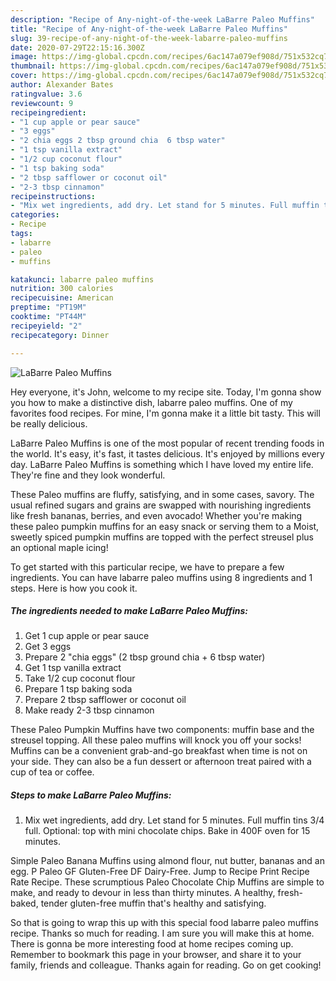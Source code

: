 ```yaml
---
description: "Recipe of Any-night-of-the-week LaBarre Paleo Muffins"
title: "Recipe of Any-night-of-the-week LaBarre Paleo Muffins"
slug: 39-recipe-of-any-night-of-the-week-labarre-paleo-muffins
date: 2020-07-29T22:15:16.300Z
image: https://img-global.cpcdn.com/recipes/6ac147a079ef908d/751x532cq70/labarre-paleo-muffins-recipe-main-photo.jpg
thumbnail: https://img-global.cpcdn.com/recipes/6ac147a079ef908d/751x532cq70/labarre-paleo-muffins-recipe-main-photo.jpg
cover: https://img-global.cpcdn.com/recipes/6ac147a079ef908d/751x532cq70/labarre-paleo-muffins-recipe-main-photo.jpg
author: Alexander Bates
ratingvalue: 3.6
reviewcount: 9
recipeingredient:
- "1 cup apple or pear sauce"
- "3 eggs"
- "2 chia eggs 2 tbsp ground chia  6 tbsp water"
- "1 tsp vanilla extract"
- "1/2 cup coconut flour"
- "1 tsp baking soda"
- "2 tbsp safflower or coconut oil"
- "2-3 tbsp cinnamon"
recipeinstructions:
- "Mix wet ingredients, add dry. Let stand for 5 minutes. Full muffin tins 3/4 full. Optional: top with mini chocolate chips. Bake in 400F oven for 15 minutes."
categories:
- Recipe
tags:
- labarre
- paleo
- muffins

katakunci: labarre paleo muffins 
nutrition: 300 calories
recipecuisine: American
preptime: "PT19M"
cooktime: "PT44M"
recipeyield: "2"
recipecategory: Dinner

---
```



![LaBarre Paleo Muffins](https://img-global.cpcdn.com/recipes/6ac147a079ef908d/751x532cq70/labarre-paleo-muffins-recipe-main-photo.jpg)

Hey everyone, it's John, welcome to my recipe site. Today, I'm gonna show you how to make a distinctive dish, labarre paleo muffins. One of my favorites food recipes. For mine, I'm gonna make it a little bit tasty. This will be really delicious.

LaBarre Paleo Muffins is one of the most popular of recent trending foods in the world. It's easy, it's fast, it tastes delicious. It's enjoyed by millions every day. LaBarre Paleo Muffins is something which I have loved my entire life. They're fine and they look wonderful.

These Paleo muffins are fluffy, satisfying, and in some cases, savory. The usual refined sugars and grains are swapped with nourishing ingredients like fresh bananas, berries, and even avocado! Whether you&#39;re making these paleo pumpkin muffins for an easy snack or serving them to a Moist, sweetly spiced pumpkin muffins are topped with the perfect streusel plus an optional maple icing!


To get started with this particular recipe, we have to prepare a few ingredients. You can have labarre paleo muffins using 8 ingredients and 1 steps. Here is how you cook it.

##### The ingredients needed to make LaBarre Paleo Muffins:

1. Get 1 cup apple or pear sauce
1. Get 3 eggs
1. Prepare 2 &#34;chia eggs&#34; (2 tbsp ground chia + 6 tbsp water)
1. Get 1 tsp vanilla extract
1. Take 1/2 cup coconut flour
1. Prepare 1 tsp baking soda
1. Prepare 2 tbsp safflower or coconut oil
1. Make ready 2-3 tbsp cinnamon


These Paleo Pumpkin Muffins have two components: muffin base and the streusel topping. All these paleo muffins will knock you off your socks! Muffins can be a convenient grab-and-go breakfast when time is not on your side. They can also be a fun dessert or afternoon treat paired with a cup of tea or coffee. 

##### Steps to make LaBarre Paleo Muffins:

1. Mix wet ingredients, add dry. Let stand for 5 minutes. Full muffin tins 3/4 full. Optional: top with mini chocolate chips. Bake in 400F oven for 15 minutes.


Simple Paleo Banana Muffins using almond flour, nut butter, bananas and an egg. P Paleo GF Gluten-Free DF Dairy-Free. Jump to Recipe Print Recipe Rate Recipe. These scrumptious Paleo Chocolate Chip Muffins are simple to make, and ready to devour in less than thirty minutes. A healthy, fresh-baked, tender gluten-free muffin that&#39;s healthy and satisfying. 

So that is going to wrap this up with this special food labarre paleo muffins recipe. Thanks so much for reading. I am sure you will make this at home. There is gonna be more interesting food at home recipes coming up. Remember to bookmark this page in your browser, and share it to your family, friends and colleague. Thanks again for reading. Go on get cooking!
